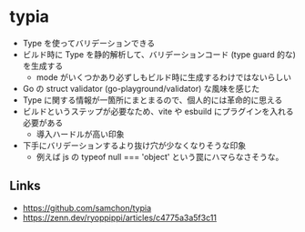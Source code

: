 # typia

- Type を使ってバリデーションできる
- ビルド時に Type を静的解析して、バリデーションコード (type guard 的な) を生成する
  - mode がいくつかあり必ずしもビルド時に生成するわけではないらしい
- Go の struct validator (go-playground/validator) な風味を感じた
- Type に関する情報が一箇所にまとまるので、個人的には革命的に思える
- ビルドというステップが必要なため、vite や esbuild にプラグインを入れる必要がある
  - 導入ハードルが高い印象
- 下手にバリデーションするより抜け穴が少なくなりそうな印象
  - 例えば js の typeof null === 'object' という罠にハマらなさそうな。
  
## Links
- https://github.com/samchon/typia
- https://zenn.dev/ryoppippi/articles/c4775a3a5f3c11
